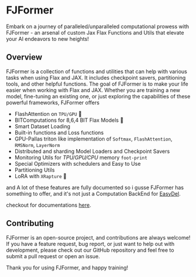 # FJFormer

Embark on a journey of paralleled/unparalleled computational prowess with FJFormer - an arsenal of custom Jax Flax
Functions and Utils that elevate your AI endeavors to new heights!

## Overview

FJFormer is a collection of functions and utilities that can help with various tasks when using Flax and JAX. It
includes
checkpoint savers, partitioning tools, and other helpful functions.
The goal of FJFormer is to make your life easier when working with Flax and JAX. Whether you are training a new model,
fine-tuning an existing one, or just exploring the capabilities of these powerful frameworks, FJFormer offers

- FlashAttention on `TPU/GPU` 🧬
- BITComputations for 8,6,4 BIT Flax Models 🤏
- Smart Dataset Loading
- Built-in functions and Loss functions
- GPU-Pallas triton like implementation of `Softmax`, `FlashAttention`, `RMSNorm`, `LayerNorm`
- Distributed and sharding Model Loaders and Checkpoint Savers
- Monitoring Utils for *TPU/GPU/CPU* memory `foot-print`
- Special Optimizers with schedulers and Easy to Use
- Partitioning Utils
- LoRA with `XRapture` 🤠

and A lot of these features are fully documented so i gusse FJFormer has something
to offer, and it's not just a Computation BackEnd for [EasyDel](https://github.com/erfanzar/EasyDel).

checkout for documentations [here](https://erfanzar.github.io/FJFormer/).

## Contributing

FJFormer is an open-source project, and contributions are always welcome! If you have a feature request, bug report, or
just want to help out with development, please check out our GitHub repository and feel free to submit a pull request or
open an issue.

Thank you for using FJFormer, and happy training!

